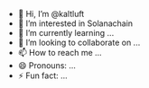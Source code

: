 - 👋 Hi, I’m @kaltluft
- 👀 I’m interested in Solanachain
- 🌱 I’m currently learning ...
- 💞️ I’m looking to collaborate on ...
- 📫 How to reach me ...
- 😄 Pronouns: ...
- ⚡ Fun fact: ...

<!---
kaltluft/kaltluft is a ✨ special ✨ repository because its `README.md` (this file) appears on your GitHub profile.
You can click the Preview link to take a look at your changes.
--->
